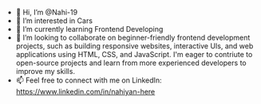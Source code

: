 - 👋 Hi, I’m @Nahi-19
- 👀 I’m interested in Cars
- 🌱 I’m currently learning Frontend Developing
- 💞️ I’m looking to collaborate on beginner-friendly frontend development projects, such as building responsive websites, interactive UIs, and web applications using HTML, CSS, and JavaScript. I'm eager to contriute to open-source projects and learn from more experienced developers to improve my skills.
- 📫 Feel free to connect with me on LinkedIn: https://www.linkedin.com/in/nahiyan-here

<!---
Nahi-19/Nahi-19 is a ✨ special ✨ repository because its `README.md` (this file) appears on your GitHub profile.
You can click the Preview link to take a look at your changes.
--->
